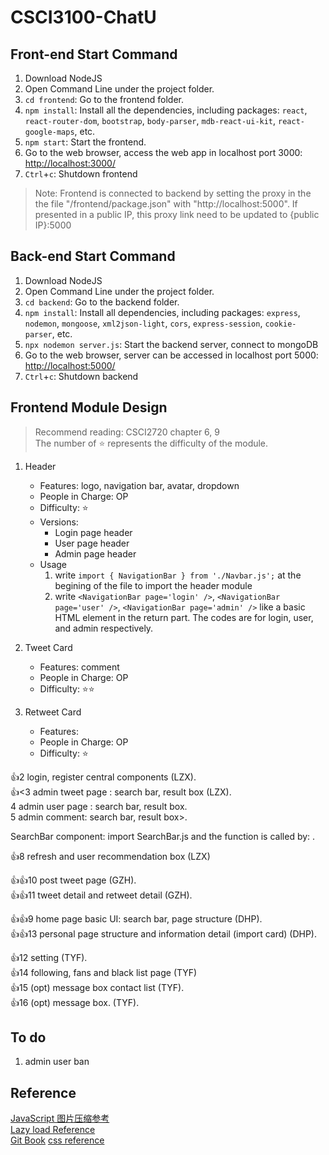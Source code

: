 # CSCI3100-ChatU
## Front-end Start Command  

1. Download NodeJS
1. Open Command Line under the project folder. 
1. `cd frontend`: Go to the frontend folder.  
2. `npm install`: Install all the dependencies, including packages: `react`, `react-router-dom`, `bootstrap`, `body-parser`, `mdb-react-ui-kit`, `react-google-maps`, etc. 
3. `npm start`: Start the frontend.
4. Go to the web browser, access the web app in localhost port 3000: [http://localhost:3000/](http://localhost:3000/)  
5. `Ctrl`+`c`: Shutdown frontend  
> Note: Frontend is connected to backend by setting the proxy in the the file "/frontend/package.json" with "http://localhost:5000". If presented in a public IP, this proxy link need to be updated to {public IP}:5000

## Back-end Start Command

1. Download NodeJS
2. Open Command Line under the project folder. 
3. `cd backend`: Go to the backend folder.
4. `npm install`: Install all dependencies, including packages: `express`, `nodemon`, `mongoose`, `xml2json-light`, `cors`, `express-session`, `cookie-parser`, etc. 
5. `npx nodemon server.js`: Start the backend server, connect to mongoDB
6. Go to the web browser, server can be accessed in localhost port 5000: [http://localhost:5000/](http://localhost:5000/)
7. `Ctrl`+`c`: Shutdown backend  

## Frontend Module Design

> Recommend reading: CSCI2720 chapter 6, 9  
> The number of ⭐ represents the difficulty of the module. 
1. Header
   - Features: logo, navigation bar, avatar, dropdown
   - People in Charge: OP
   - Difficulty: ⭐
   - Versions: 
     - Login page header
     - User page header
     - Admin page header  
   - Usage
      1. write `import { NavigationBar } from './Navbar.js';` at the begining of the file to import the header module
      2. write `<NavigationBar page='login' />`, `<NavigationBar page='user' />`, `<NavigationBar page='admin' />` like a basic HTML element in the return part. The codes are for login, user, and admin respectively.  
  
2. Tweet Card
   - Features: comment 
   - People in Charge: OP
   - Difficulty: ⭐⭐



3. Retweet Card
   - Features: 
   - People in Charge: OP
   - Difficulty: ⭐




👍2 login, register  central components (LZX).    
👍<3 admin tweet page : search bar, result box (LZX).   
4 admin user page : search bar, result box.   
5 admin comment: search bar, result box>.   

SearchBar component: import SearchBar.js and the function is called by: <searchBar page="your page(mayby you need to add something in SearchBar.js file )" />.   

👍8 refresh and user recommendation box (LZX)	  


👍👍10 post tweet page (GZH).    
👍👍11 tweet detail and retweet detail (GZH).    


👍👍9  home page basic UI: search bar, page structure (DHP).    
👍👍13 personal page structure and information detail (import card)  (DHP).    


👍12 setting (TYF).     
👍14 following, fans and black list page (TYF)   
👍15 (opt) message box contact list (TYF).    
👍16 (opt) message box. (TYF).   

## To do

1. admin user ban

## Reference

[JavaScript 图片压缩参考](https://github.com/wuwhs/js-image-compressor/blob/master/README-CN.md)  
[Lazy load Reference](https://developer.mozilla.org/en-US/docs/Web/Performance/Lazy_loading)  
[Git Book](https://git-scm.com/book/en/v2)
[css reference](https://css-tricks.com/lets-look-50-interesting-css-properties-values/#all)

